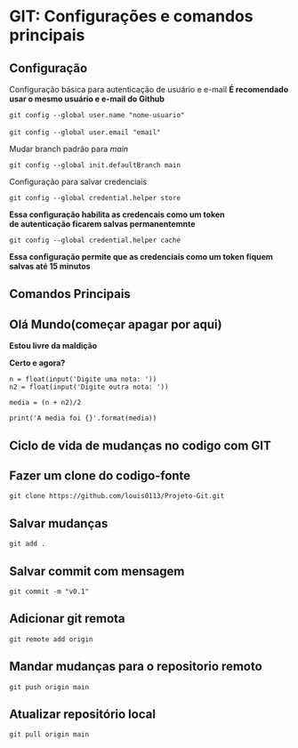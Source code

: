 # GIT: Configurações e comandos principais

## Configuração 

Configuração básica para autenticação de usuário e e-mail
**É recomendado usar o mesmo usuário e e-mail do Github**

`git config --global user.name "nome-usuario"` <br><br>
`git config --global user.email "email"`

Mudar branch padrão para *main*

`git config --global init.defaultBranch main`

Configuração para salvar credenciais

`git config --global credential.helper store`

__Essa configuração habilita as credencais como um token <br> de autenticação ficarem salvas permanentemnte__

`git config --global credential.helper cache`

__Essa configuração permite que as credenciais como um token fiquem salvas até 15 minutos__

## Comandos Principais

## Olá Mundo(começar apagar por aqui)

__Estou livre da maldição__

__Certo e agora?__
```
n = float(input('Digite uma nota: '))
n2 = float(input('Digite outra nota: '))

media = (n + n2)/2

print('A media foi {}'.format(media))
```

## Ciclo de vida de mudanças no codigo com GIT


## Fazer um clone do codigo-fonte

`git clone https://github.com/louis0113/Projeto-Git.git`

## Salvar mudanças

`git add .`

## Salvar commit com mensagem

`git commit -m "v0.1"`

## Adicionar git remota

`git remote add origin`

## Mandar mudanças para o repositorio remoto

`git push origin main`

## Atualizar repositório local

`git pull origin main` 

